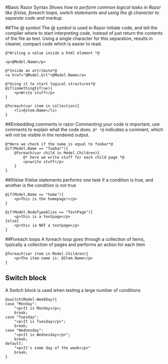 #Basic Razor Syntax
_Shows how to perform common logical tasks in Razor like if/else, foreach loops, switch statements and using the @ character to separate code and markup._

##The @ symbol
The @ symbol is used in Razor initiate code, and tell the compiler where to start interpreting code, instead of just return the contents of the file as text. Using a single character for this separation, results in cleaner, compact code which is easier to read.

	@*Writing a value inside a html element *@

	<p>@Model.Name</p>

	@*Inside an attribute*@
	<a href="@Model.Url">@Model.Name</a>

	@*Using it to start logical structures*@
	@if(somethingIsTrue){
		<p>Write stuff</p>
	}

	@foreach(var item in collection){
		<li>@item.Name</li>
	}

##Embedding comments in razor
Commenting your code is important, use comments to explain what the code does. `@* *@` indicates a comment, which will not be visible in the rendered output.

	@*Here we check if the name is equal to foobar*@
	@if(Model.Name == "foobar"){
		@foreach(var child in Model.Children){
			@* here we write stuff for each child page *@
			<p>write stuff</p>
		}
	}

##If/else
If/else statements performs one task if a condition is true, and another is the condition is not true

	@if(Model.Name == "home"){
		<p>This is the homepage!</p>
	}

	@if(Model.NodeTypeAlias == "TextPage"){
		<p>this is a textpage</p>
	}else{
		<p>this ia NOT a textpage</p>
	}

##Foreach loops
A foreach loop goes through a collection of items, typically a collection of pages and performs an action for each item

	@foreach(var item in Model.Children){
		<p>The item name is: @Item.Name</p>
	}
	
## Switch block
A Switch block is used when testing a large number of conditions

	@switch(Model.WeekDay){
	case "Monday":
		"<p>It is Monday</p>;
		break;
	case "Tuesday":
		"<p>It is Tuesday</p>";
		break;
	case "Wednesday":
		"<p>It is Wednesday</p>";
		break;
	default:
		"<p>It's some day of the week</p>"
		break;
	}

